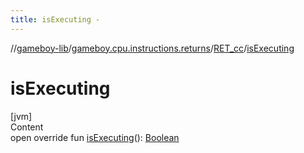 ```yaml
---
title: isExecuting -
---
```

//[gameboy-lib](../../index.md)/[gameboy.cpu.instructions.returns](../index.md)/[RET_cc](index.md)/[isExecuting](is-executing.md)



# isExecuting  
[jvm]  
Content  
open override fun [isExecuting](is-executing.md)(): [Boolean](https://kotlinlang.org/api/latest/jvm/stdlib/kotlin/-boolean/index.html)  



